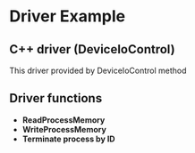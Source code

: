 # Driver Example
## C++ driver (DeviceIoControl)
This driver provided by DeviceIoControl method
## Driver functions
- **ReadProcessMemory** 
- **WriteProcessMemory**
- **Terminate process by ID** 
